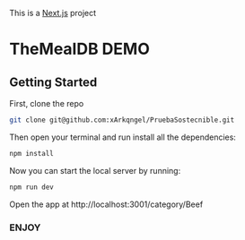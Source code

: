 This is a [Next.js](https://nextjs.org/) project
# TheMealDB DEMO

## Getting Started

First, clone the repo

```bash
git clone git@github.com:xArkqngel/PruebaSostecnible.git
```

Then open your terminal and run install all the dependencies:

```bash
npm install
```

Now you can start the local server by running:

```bash
npm run dev
```
Open the app at http://localhost:3001/category/Beef

### ENJOY
